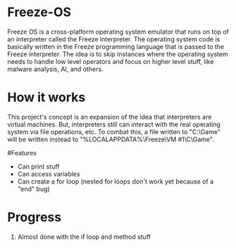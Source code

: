 # Freeze-OS
Freeze OS is a cross-platform operating system emulator that runs on top of an interpreter called the Freeze interpreter. The operating system code is basically written in the Freeze programming
language that is passed to the Freeze interpreter. The idea is to skip instances where the operating system needs to handle low level operators and focus on higher level stuff,
like malware analysis, AI, and others.

# How it works
This project's concept is an expansion of the idea that interpreters are virtual machines. But, interpreters still can
interact with the real operating system via file operations, etc. To combat this, a file written to "C:\Game" will be written instead to "%LOCALAPPDATA%\Freeze\VM #1\C\Game".

#Features
- Can print stuff
- Can access variables
- Can create a for loop (nested for loops don't work yet because of a "end" bug)

# Progress
1) Almost done with the if loop and method stuff
